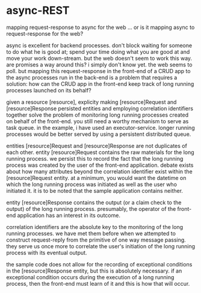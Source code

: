 # async-REST
mapping request-response to async for the web ... or is it mapping async to request-response for the web?

async is excellent for backend processes. don't block waiting for someone to do what he is good at; spend your time doing what you are good at and move your work down-stream. but the web doesn't seem to work this way. are promises a way around this? i simply don't know yet. the web seems to poll. but mapping this request-response in the front-end of a CRUD app to the async processes run in the back-end is a problem that requires a solution: how can the CRUD app in the front-end keep track of long running processes launched on its behalf?

given a resource [resource], explicity making [resource]Request and [resource]Response persisted entities and employing correlation identifiers together solve the problem of monitoring long running processes created on behalf of the front-end. you still need a worthy mechanism to serve as task queue. in the example, i have used an executor-service. longer running processes would be better served by using a persistent distributed queue.

entities [resource]Request and [resource]Response are not duplicates of each other. entity [resource]Request contains the raw materials for the long running process. we persist this to record the fact that the long running process was created by the user of the front-end application. debate exists about how many attributes beyond the correlation identifier exist within the [resource]Request entity. at a minimum, you would want the datetime on which the long running process was initiated as well as the user who initiated it. it is to be noted that the sample application contains neither.

entity [resource]Response contains the output (or a claim check to the output) of the long running process. presumably, the operator of the front-end application has an interest in its outcome.

correlation identifiers are the absolute key to the monitoring of the long running processes. we have met them before when we attempted to construct request-reply from the primitive of one way message passing. they serve us once more to correlate the user's initiation of the long running process with its eventual output.

the sample code does not allow for the recording of exceptional conditions in the [resource]Response entity, but this is absolutely necessary. if an exceptional condition occurs during the execution of a long running process, then the front-end must learn of it and this is how that will occur.
